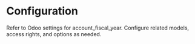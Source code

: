 # Configuration

Refer to Odoo settings for account_fiscal_year. Configure related models, access rights, and options as needed.
